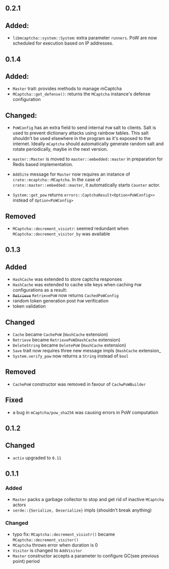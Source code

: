 ## 0.2.1

## Added:

-   `libmcaptcha::system::System`: extra parameter `runners`. PoW
    are now scheduled for execution based on IP addresses.

## 0.1.4

## Added:

-   `Master` trait: provides methods to manage mCaptcha
-   `MCaptcha::get_defense()`: returns the `MCaptcha` instance's defense
    configuration

## Changed:

-   `PoWConfig` has an extra field to send internal `PoW` salt to clients.
    Salt is used to prevent dictionary attacks using rainbow tables. This
    salt shouldn't be used elsewhere in the program as it's exposed to the
    internet. Ideally `mCaptcha` should automatically generate random
    salt and rotate periodically, maybe in the next version.

-   `master::Master` is moved to `master::embedded::master` in preparation
    for Redis based implementation.

-   `AddSite` message for `Master` now requires an instance of
    `crate::mcaptcha::MCaptcha`. In the case of
    `crate::master::embedded::master`, it automatically starts `Counter`
    actor.

-   `System::get_pow` returns `errors::CaptchaResult<Option<PoWConfig>>`
    instead of `Option<PoWConfig>`

## Removed

-   `MCaptcha::decrement_visiotr`: seemed redundant when
    `MCaptcha::decrement_visitor_by` was available

## 0.1.3

## Added

-   `HashCache` was extended to store captcha responses
-   `HashCache` was extended to cache site keys when caching `PoW` configurations
    as a result:
-   <strike>`Retrieve`</strike> `RetrievePoW` now returns `CachedPoWConfig`
-   random token generation post `PoW` verification
-   token validation

## Changed

-   `Cache` became `CachePoW` (`HashCache` extension)
-   `Retrieve` became `RetrievePoW`(`HashCache` extension)
-   `DeleteString` became `DeletePoW` (`HashCache` extension)
-   `Save` trait now requires three new message impls (`HashCache` extension\_
-   `System.verify_pow` now returns a `String` instead of `bool`

## Removed

-   `CachePoW` constructor was removed in favour of `CachwPoWBuilder`

## Fixed

-   a bug in `mCaptcha/pow_sha256` was causing errors in PoW computation

## 0.1.2

## Changed

-   `actix` upgraded to `0.11`

## 0.1.1

### Added

-   `Master` packs a garbage collector to stop and get rid of inactive
    `MCaptcha` actors
-   `serde::{Serialize, Deserialize}` impls (shouldn't break anything)

### Changed

-   typo fix: `MCaptcha::decrement_visiotr()` became `MCaptcha::decrement_visitor()`
-   `MCaptcha` throws error when duration is 0
-   `Visitor` is changed to `AddVisitor`
-   `Master` constructor accepts a parameter to configure GC(see previous
    point) period
